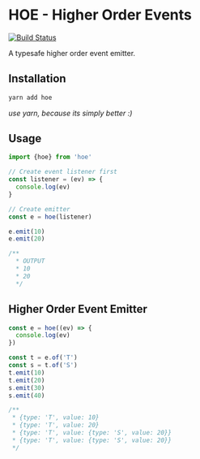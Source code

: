 # HOE - Higher Order Events

[![Build Status](https://travis-ci.org/tusharmath/hoe.svg?branch=master)](https://travis-ci.org/tusharmath/hoe)

A typesafe higher order event emitter.

## Installation

```bash
yarn add hoe 
```

*use yarn, because its simply better :)*


## Usage

```js
import {hoe} from 'hoe'

// Create event listener first
const listener = (ev) => {
  console.log(ev)
}

// Create emitter
const e = hoe(listener) 

e.emit(10) 
e.emit(20)

/** 
  * OUTPUT
  * 10
  * 20
  */

```

## Higher Order Event Emitter

```js
const e = hoe((ev) => {
  console.log(ev)
})

const t = e.of('T')
const s = t.of('S')
t.emit(10)
t.emit(20)
s.emit(30)
s.emit(40)

/**
 * {type: 'T', value: 10}
 * {type: 'T', value: 20}
 * {type: 'T', value: {type: 'S', value: 20}}
 * {type: 'T', value: {type: 'S', value: 20}}
 */
```

